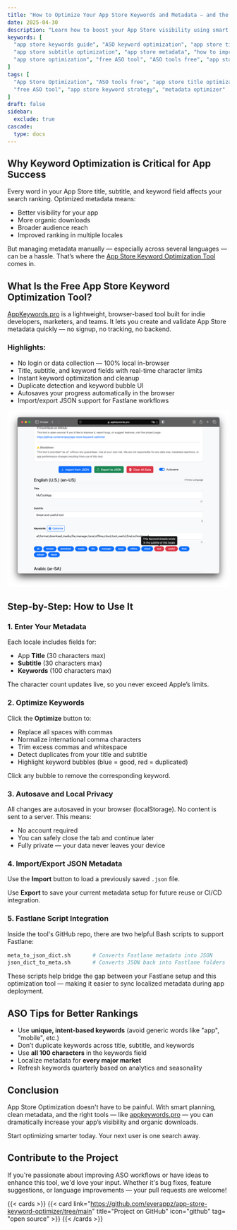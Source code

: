 ```yaml
---
title: "How to Optimize Your App Store Keywords and Metadata — and the Best Free Tool to Help You"
date: 2025-04-30
description: "Learn how to boost your App Store visibility using smart metadata strategies. This guide shows you how to optimize titles, subtitles, and keyword fields — and introduces a free tool to streamline the process."
keywords: [
  "app store keywords guide", "ASO keyword optimization", "app store title optimization", 
  "app store subtitle optimization", "app store metadata", "how to improve app store ranking",
  "app store optimization", "free ASO tool", "ASO tools free", "app store keyword strategy"
]
tags: [
  "App Store Optimization", "ASO tools free", "app store title optimization", 
  "free ASO tool", "app store keyword strategy", "metadata optimizer"
]
draft: false
sidebar:
  exclude: true
cascade:
  type: docs
---
```


## Why Keyword Optimization is Critical for App Success

Every word in your App Store title, subtitle, and keyword field affects your search ranking. Optimized metadata means:

- Better visibility for your app
- More organic downloads
- Broader audience reach
- Improved ranking in multiple locales

But managing metadata manually — especially across several languages — can be a hassle. That’s where the [App Store Keyword Optimization Tool](https://appkeywords.pro) comes in.

## What Is the Free App Store Keyword Optimization Tool?

[AppKeywords.pro](https://appkeywords.pro) is a lightweight, browser-based tool built for indie developers, marketers, and teams. It lets you create and validate App Store metadata quickly — no signup, no tracking, no backend.

### Highlights:

- No login or data collection — 100% local in-browser
- Title, subtitle, and keyword fields with real-time character limits
- Instant keyword optimization and cleanup
- Duplicate detection and keyword bubble UI
- Autosaves your progress automatically in the browser
- Import/export JSON support for Fastlane workflows

![](21260c_d61d1cc8c0a341e08f1b3e8f4c0a3f38~mv2.png)

## Step-by-Step: How to Use It

### 1. Enter Your Metadata

Each locale includes fields for:

- App **Title** (30 characters max)
- **Subtitle** (30 characters max)
- **Keywords** (100 characters max)

The character count updates live, so you never exceed Apple’s limits.

### 2. Optimize Keywords

Click the **Optimize** button to:

- Replace all spaces with commas
- Normalize international comma characters
- Trim excess commas and whitespace
- Detect duplicates from your title and subtitle
- Highlight keyword bubbles (blue = good, red = duplicated)

Click any bubble to remove the corresponding keyword.

### 3. Autosave and Local Privacy

All changes are autosaved in your browser (localStorage). No content is sent to a server. This means:

- No account required
- You can safely close the tab and continue later
- Fully private — your data never leaves your device

### 4. Import/Export JSON Metadata

Use the **Import** button to load a previously saved `.json` file.

Use **Export** to save your current metadata setup for future reuse or CI/CD integration.

### 5. Fastlane Script Integration

Inside the tool's GitHub repo, there are two helpful Bash scripts to support Fastlane:

```bash
meta_to_json_dict.sh       # Converts Fastlane metadata into JSON
json_dict_to_meta.sh       # Converts JSON back into Fastlane folders
```

These scripts help bridge the gap between your Fastlane setup and this optimization tool — making it easier to sync localized metadata during app deployment.

## ASO Tips for Better Rankings

- Use **unique, intent-based keywords** (avoid generic words like "app", "mobile", etc.)
- Don’t duplicate keywords across title, subtitle, and keywords
- Use **all 100 characters** in the keywords field
- Localize metadata for **every major market**
- Refresh keywords quarterly based on analytics and seasonality

## Conclusion

App Store Optimization doesn't have to be painful. With smart planning, clean metadata, and the right tools — like [appkeywords.pro](https://appkeywords.pro) — you can dramatically increase your app’s visibility and organic downloads.

Start optimizing smarter today. Your next user is one search away.

## Contribute to the Project

If you're passionate about improving ASO workflows or have ideas to enhance this tool, we'd love your input. Whether it's bug fixes, feature suggestions, or language improvements — your pull requests are welcome!

{{< cards >}}
  {{< card link="https://github.com/everappz/app-store-keyword-optimizer/tree/main" title="Project on GitHub" icon="github" tag= "open source" >}}
{{< /cards >}}

